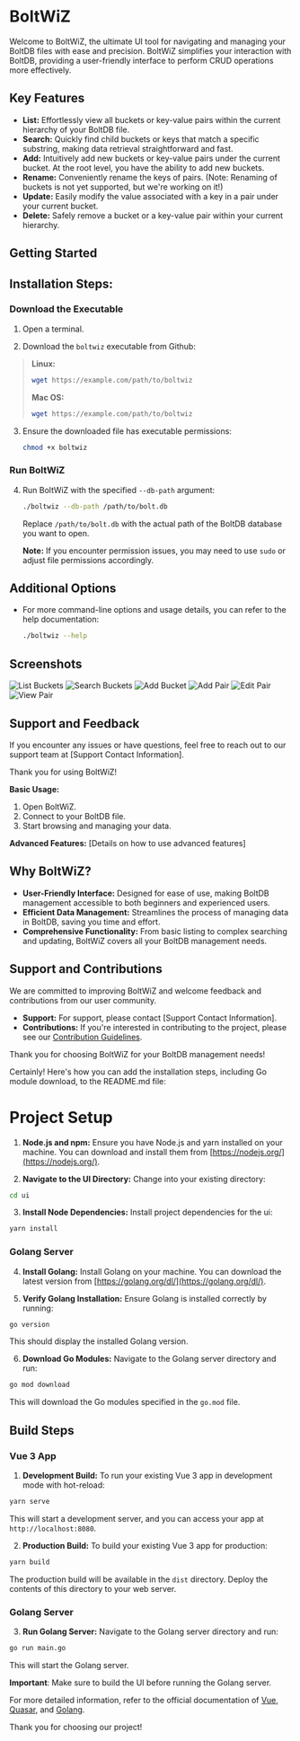 # BoltWiZ

Welcome to BoltWiZ, the ultimate UI tool for navigating and managing your BoltDB files with ease and precision. BoltWiZ simplifies your interaction with BoltDB, providing a user-friendly interface to perform CRUD operations more effectively.

## Key Features

- **List:** Effortlessly view all buckets or key-value pairs within the current hierarchy of your BoltDB file.
- **Search:** Quickly find child buckets or keys that match a specific substring, making data retrieval straightforward and fast.
- **Add:** Intuitively add new buckets or key-value pairs under the current bucket. At the root level, you have the ability to add new buckets.
- **Rename:** Conveniently rename the keys of pairs. (Note: Renaming of buckets is not yet supported, but we're working on it!)
- **Update:** Easily modify the value associated with a key in a pair under your current bucket.
- **Delete:** Safely remove a bucket or a key-value pair within your current hierarchy.

## Getting Started

## Installation Steps:

### Download the Executable

1. Open a terminal.

2. Download the `boltwiz` executable from Github:

> **Linux:**
> ```bash
> wget https://example.com/path/to/boltwiz
> ```
> **Mac OS:**
> ```bash
> wget https://example.com/path/to/boltwiz
> ```

3. Ensure the downloaded file has executable permissions:

   ```bash
   chmod +x boltwiz
   ```

### Run BoltWiZ

4. Run BoltWiZ with the specified `--db-path` argument:

   ```bash
   ./boltwiz --db-path /path/to/bolt.db
   ```

   Replace `/path/to/bolt.db` with the actual path of the BoltDB database you want to open.

   **Note:** If you encounter permission issues, you may need to use `sudo` or adjust file permissions accordingly.

## Additional Options

- For more command-line options and usage details, you can refer to the help documentation:

  ```bash
  ./boltwiz --help
  ```

## Screenshots
![List Buckets](./docs/screenshots/List.png "List Buckets")
![Search Buckets](./docs/screenshots/Search.png "Search Buckets")
![Add Bucket](./docs/screenshots/AddBucket.png "Add Bucket")
![Add Pair](./docs/screenshots/AddPair.png "Add Pair")
![Edit Pair](./docs/screenshots/Edit.png "Edit Pair")
![View Pair](./docs/screenshots/ViewPairContents.png "View Pair")

## Support and Feedback

If you encounter any issues or have questions, feel free to reach out to our support team at [Support Contact Information].

Thank you for using BoltWiZ!

**Basic Usage:**

1. Open BoltWiZ.
2. Connect to your BoltDB file.
3. Start browsing and managing your data.

**Advanced Features:** [Details on how to use advanced features]

## Why BoltWiZ?

- **User-Friendly Interface:** Designed for ease of use, making BoltDB management accessible to both beginners and experienced users.
- **Efficient Data Management:** Streamlines the process of managing data in BoltDB, saving you time and effort.
- **Comprehensive Functionality:** From basic listing to complex searching and updating, BoltWiZ covers all your BoltDB management needs.

## Support and Contributions

We are committed to improving BoltWiZ and welcome feedback and contributions from our user community.

- **Support:** For support, please contact [Support Contact Information].
- **Contributions:** If you're interested in contributing to the project, please see our [Contribution Guidelines](./CONTRIBUTION.md).

Thank you for choosing BoltWiZ for your BoltDB management needs!


Certainly! Here's how you can add the installation steps, including Go module download, to the README.md file:


# Project Setup

1. **Node.js and npm:**
Ensure you have Node.js and yarn installed on your machine. You can download and install them from [https://nodejs.org/](https://nodejs.org/).

2. **Navigate to the UI Directory:**
Change into your existing directory:

```bash
cd ui
```

3. **Install Node Dependencies:**
Install project dependencies for the ui:

```bash
yarn install
```

### Golang Server

4. **Install Golang:**
Install Golang on your machine. You can download the latest version from [https://golang.org/dl/](https://golang.org/dl/).

5. **Verify Golang Installation:**
Ensure Golang is installed correctly by running:

```bash
go version
```

This should display the installed Golang version.

6. **Download Go Modules:**
Navigate to the Golang server directory and run:

```bash
go mod download
```

This will download the Go modules specified in the `go.mod` file.

## Build Steps

### Vue 3 App

1. **Development Build:**
To run your existing Vue 3 app in development mode with hot-reload:

```bash
yarn serve
```

This will start a development server, and you can access your app at `http://localhost:8080`.

2. **Production Build:**
To build your existing Vue 3 app for production:

```bash
yarn build
```

The production build will be available in the `dist` directory. Deploy the contents of this directory to your web server.

### Golang Server

3. **Run Golang Server:**
Navigate to the Golang server directory and run:

```bash
go run main.go
```

This will start the Golang server.

**Important**: Make sure to build the UI before running the Golang server.

For more detailed information, refer to the official documentation of [Vue](https://v3.vuejs.org/), [Quasar](https://quasar.dev/), and [Golang](https://golang.org/doc/).

Thank you for choosing our project!